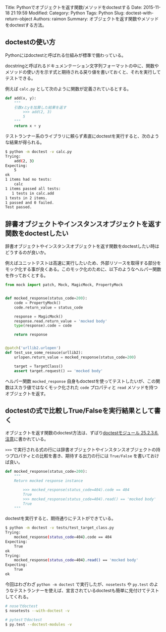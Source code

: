 Title: Pythonでオブジェクトを返す関数/メソッドをdoctestする
Date: 2015-11-18 21:19:59
Modified:
Category: Python
Tags: Python
Slug: doctest-with-return-object
Authors: raimon
Summary: オブジェクトを返す関数やメソッドをdoctestする方法。

## doctestの使い方

Pythonにはdoctestと呼ばれる仕組みが標準で備わっている。

docstringと呼ばれるドキュメンテーション文字列フォーマットの中に、関数やメソッドの使い方を示す式と期待される戻り値を書いておくと、それを実行してテストできる。

例えば `calc.py` として次のように関数が定義されているとする。

```python
def add(x, y):
    """
    引数xとyを加算した結果を返す
        >>> add(2, 3)
        5
    """
    return x + y
```

テストランナー系のライブラリに頼らず素直にdoctestを実行すると、次のような結果が得られる。

```sh
$ python -m doctest -v calc.py
Trying:
    add(2, 3)
Expecting:
    5
ok
1 items had no tests:
    calc
1 items passed all tests:
   1 tests in calc.add
1 tests in 2 items.
1 passed and 0 failed.
Test passed.
```

## 辞書オブジェクトやインスタンスオブジェクトを返す関数をdoctestしたい

辞書オブジェクトやインスタンスオブジェクトを返す関数をdoctestしたい時はどうするのが良いか。

例えばユニットテストは高速に実行したいため、外部リソースを取得する部分をモック化する事が良くある。このモック化のために、以下のようなヘルパー関数を作っておくとする。

```python
from mock import patch, Mock, MagicMock, PropertyMock


def mocked_response(status_code=200):
    code = PropertyMock()
    code.return_value = status_code

    response = MagicMock()
    response.read.return_value = 'mocked body'
    type(response).code = code

    return response


@patch('urllib2.urlopen')
def test_use_some_resouce(urllib2):
    urlopen.return_value = mocked_response(status_code=200)

    target = TargetClass()
    assert target.request() == 'mocked body'
```

ヘルパー関数 `mocked_response` 自身もdoctestを使ってテストしたいが、この関数はスカラ値ではなくモック化された `code` プロパティと `read` メソッドを持つオブジェクトを返す。

## doctestの式で比較しTrue/Falseを実行結果として書く

オブジェクトを返す関数のdoctest方法は、ずばり[doctestモジュール 25.2.3.6. 注意](http://docs.python.jp/2/library/doctest.html)に書かれている。

`>>>` で実行される式の行には辞書オブジェクトやインスタンスオブジェクトの持つプロパティとの比較を書き、期待する出力の行には `True/False` を書いておけば良い。

```python
def mocked_response(status_code=200):
    """
    Return mocked response instance

        >>> mocked_response(status_code=404).code == 404
        True
        >>> mocked_response(status_code=404).read() == 'mocked body'
        True
    """
```

doctestを実行すると、期待通りにテストができている。

```sh
$ python -m doctest -v tests/test_target_class.py
Trying:
    mocked_response(status_code=404).code == 404
Expecting:
    True
ok
Trying:
    mocked_response(status_code=404).read() == 'mocked body'
Expecting:
    True
ok
```

今回はわざわざ `python -m doctest` で実行したが、`nosetests` や `py.test` のようなテストランナーを使えば、宣言されているdoctestも簡単に見付けてテストしてくれる。

```sh
# noseでdoctest
$ nosetests --with-doctest -v

# pytestでdoctest
$ py.test --doctest-modules -v
```
